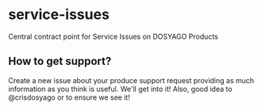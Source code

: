 # service-issues

Central contract point for Service Issues on DOSYAGO Products

## How to get support?

Create a new issue about your produce support request providing as much information as you think is useful. We'll get into it! Also, good idea to @crisdosyago or to ensure we see it!


